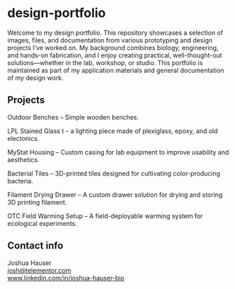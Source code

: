 # design-portfolio

Welcome to my design portfolio. This repository showcases a selection of images, files, and documentation from various prototyping and design projects I’ve worked on. My background combines biology, engineering, and hands-on fabrication, and I enjoy creating practical, well-thought-out solutions—whether in the lab, workshop, or studio. This portfolio is maintained as part of my application materials and general documentation of my design work.

## Projects

Outdoor Benches – Simple wooden benches.

LPL Stained Glass t – a lighting piece made of plexiglass, epoxy, and old electonics.

MyStat Housing – Custom casing for lab equipment to improve usability and aesthetics.

Bacterial Tiles – 3D-printed tiles designed for cultivating color-producing bacteria.

Filament Drying Drawer – A custom drawer solution for drying and storing 3D printing filament.

OTC Field Warming Setup – A field-deployable warming system for ecological experiments.

## Contact info
Joshua Hauser\
josh@telementor.com\
www.linkedin.com/in/joshua-hauser-bio
